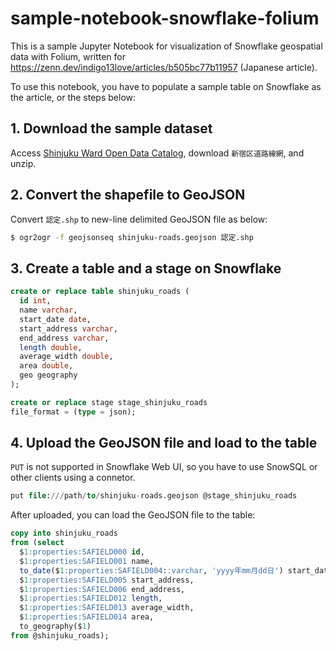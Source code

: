 # sample-notebook-snowflake-folium

This is a sample Jupyter Notebook for visualization of Snowflake geospatial data with Folium, written for https://zenn.dev/indigo13love/articles/b505bc77b11957 (Japanese article).

To use this notebook, you have to populate a sample table on Snowflake as the article, or the steps below:

## 1. Download the sample dataset

Access [Shinjuku Ward Open Data Catalog](http://www.city.shinjuku.lg.jp/opendata/opendata_category_00012.html), download `新宿区道路線網`, and unzip.

## 2. Convert the shapefile to GeoJSON

Convert `認定.shp` to new-line delimited GeoJSON file as below:

```bash
$ ogr2ogr -f geojsonseq shinjuku-roads.geojson 認定.shp
```

## 3. Create a table and a stage on Snowflake

```sql
create or replace table shinjuku_roads (
  id int,
  name varchar,
  start_date date,
  start_address varchar,
  end_address varchar,
  length double,
  average_width double,
  area double,
  geo geography
);
```

```sql
create or replace stage stage_shinjuku_roads
file_format = (type = json);
```

## 4. Upload the GeoJSON file and load to the table

`PUT` is not supported in Snowflake Web UI, so you have to use SnowSQL or other clients using a connetor.

```sql
put file:///path/to/shinjuku-roads.geojson @stage_shinjuku_roads
```

After uploaded, you can load the GeoJSON file to the table:

```sql
copy into shinjuku_roads
from (select
  $1:properties:SAFIELD000 id,
  $1:properties:SAFIELD001 name,
  to_date($1:properties:SAFIELD004::varchar, 'yyyy年mm月dd日') start_date,
  $1:properties:SAFIELD005 start_address,
  $1:properties:SAFIELD006 end_address,
  $1:properties:SAFIELD012 length,
  $1:properties:SAFIELD013 average_width,
  $1:properties:SAFIELD014 area,
  to_geography($1)
from @shinjuku_roads);
```
